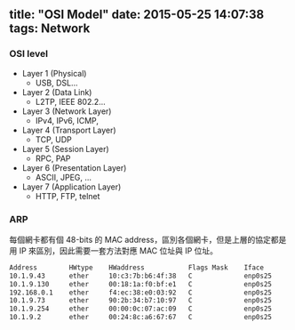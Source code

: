 title: "OSI Model"
date: 2015-05-25 14:07:38
tags: Network
---
### OSI level
+ Layer 1 (Physical)
	+ USB, DSL...
+ Layer 2 (Data Link)
	+ L2TP, IEEE 802.2...
+ Layer 3 (Network Layer)
	+ IPv4, IPv6, ICMP, 
+ Layer 4 (Transport Layer)
	+ TCP, UDP
+ Layer 5 (Session Layer)
	+ RPC, PAP
+ Layer 6 (Presentation Layer)
	+ ASCII, JPEG, ...
+ Layer 7 (Application Layer)
	+ HTTP, FTP, telnet

### ARP
每個網卡都有個 48-bits 的 MAC address，區別各個網卡，但是上層的協定都是用 IP 來區別，因此需要一套方法對應 MAC 位址與 IP 位址。

``` bash
Address        HWtype    HWaddress           Flags Mask    Iface
10.1.9.43      ether     10:c3:7b:b6:4f:38   C             enp0s25
10.1.9.130     ether     00:18:1a:f0:bf:e1   C             enp0s25
192.168.0.1    ether     f4:ec:38:e0:03:92   C             enp0s25
10.1.9.73      ether     90:2b:34:b7:10:97   C             enp0s25
10.1.9.254     ether     00:00:0c:07:ac:09   C             enp0s25
10.1.9.2       ether     00:24:8c:a6:67:67   C             enp0s25
```